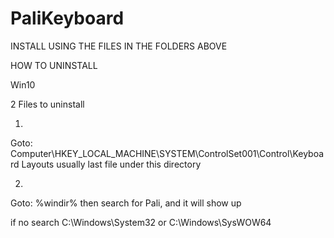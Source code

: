 # PaliKeyboard
INSTALL USING THE FILES IN THE FOLDERS ABOVE


HOW TO UNINSTALL

Win10

2 Files to uninstall

1.
  Goto:
    Computer\HKEY_LOCAL_MACHINE\SYSTEM\ControlSet001\Control\Keyboard Layouts
      usually last file under this directory

2.
  Goto:
    %windir%
  then search for Pali, and it will show up

  if no search
    C:\Windows\System32
  or
    C:\Windows\SysWOW64
